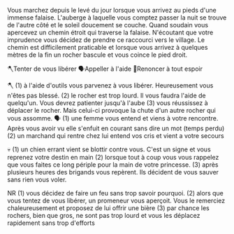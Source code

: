 Vous marchez depuis le levé du jour lorsque vous arrivez au pieds d'une immense falaise. L'auberge à laquelle vous comptez passer la nuit se trouve de l'autre côté et le soleil doucement se couche. Quand soudain vous apercevez un chemin étroit qui traverse la falaise. N'écoutant que votre imprudence vous décidez de prendre ce raccourci vers le village. Le chemin est difficilement praticable et lorsque vous arrivez à quelques mètres de la fin un rocher bascule et vous coince le pied droit.

🪓Tenter de vous libérer
🗣Appeller à l'aide
🦴Renoncer à tout espoir

🪓
(1) à l'aide d'outils vous parvenez à vous libérer. Heureusement vous n'êtes pas blessé.
(2) le rocher est trop lourd. Il vous faudra l'aide de quelqu'un. Vous devrez patienter jusqu'à l'aube
(3) vous réussissez à déplacer le rocher. Mais celui-ci provoque la chute d'un autre rocher qui vous assomme.
🗣
(1) une femme vous entend et viens à votre rencontre. Après vous avoir vu elle s'enfuit en courant sans dire un mot (temps perdu)
(2) un marchand qui rentre chez lui entend vos cris et vient a votre secours

💀
(1) un chien errant vient se blottir contre vous. C'est un signe et vous reprenez votre destin en main
(2) lorsque tout à coup vous vous rappelez que vous faites ce long périple pour la main de votre princesse.
(3) après plusieurs heures des brigands vous repèrent. Ils décident de vous sauver sans rien vous voler.

NR
(1) vous décidez de faire un feu sans trop savoir pourquoi.
(2) alors que vous tentez de vous libérer, un promeneur vous aperçoit. Vous le remerciez chaleureusement et proposez de lui offrir une bière
(3) par chance les rochers, bien que gros, ne sont pas trop lourd et vous les déplacez rapidement sans trop d'efforts
